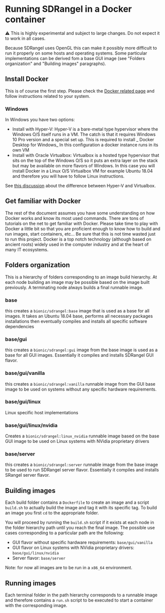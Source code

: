 <h1>Running SDRangel in a Docker container</h1>

&#9888; This is highly experimental and subject to large changes. Do not expect it to work in all cases.

Because SDRangel uses OpenGL this can make it possibly more difficult to run it properly on some hosts and operating systems. Some particular implementations can be derived fom a base GUI image (see "Folders organization" and "Building images" paragraphs).

<h2>Install Docker</h2>

This is of course the first step. Please check the [Docker related page](https://docs.docker.com/install/) and follow instructions related to your system.

<h3>Windows</h3>

In Windows you have two options:
  - Install with Hyper-V: Hyper-V is a bare-metal type hypervisor where the Windows O/S itself runs in a VM. The catch is that it requires Windows 10 Pro version and a special set up. This is required to install _ Docker Desktop for Windows_ In this configuration a docker instance runs in its own VM
  - Install with Oracle Virtualbox: Virtualbox is a hosted type hypervisor that sits on the top of the Windows O/S so it puts an extra layer on the stack but may be available on more flavors of Windows. In this case you will install Docker in a Linux O/S Virtualbox VM for example Ubuntu 18.04 and therefore you will have to follow Linux instructions.
  
See [this discussion](https://www.nakivo.com/blog/hyper-v-virtualbox-one-choose-infrastructure/) about the difference between Hyper-V and Virtualbox.

<h2>Get familiar with Docker</h2>

The rest of the document assumes you have some understanding on how Docker works and know its most used commands. There are tons of tutorials on the net to get familiar with Docker. Please take time to play with Docker a little bit so that you are proficient enough to know how to build and run images, start containers, etc... Be sure that this is not time wasted just to run this project. Docker is a top notch technology (although based on ancient roots) widely used in the computer industry and at the heart of many IT ecosystems.

<h2>Folders organization</h2>

This is a hierarchy of folders corresponding to an image build hierarchy. At each node building an image may be possible based on the image built previously. A terminating node always builds a final runnable image.

<h3>base</h3>

this creates a `bionic/sdrangel:base` image that is used as a base for all images. It takes an Ubuntu 18.04 base, performs all necessary packages installations then eventually compiles and installs all specific software dependencies

<h3>base/gui</h3>

this creates a `bionic/sdrangel:gui` image from the base image is used as a base for all GUI images. Essentially it compiles and installs SDRangel GUI flavor.

<h3>base/gui/vanilla</h3>

this creates a `bionic/sdrangel:vanilla` runnable image from the GUI base image to be used on systems without any specific hardware requirements.

<h3>base/gui/linux</h3>

Linux specific host implementations    

<h3>base/gui/linux/nvidia</h3>

Creates a `bionic/sdrangel:linux_nvidia` runnable image based on the base GUI image to be used on Linux systems with NVidia proprietary drivers

<h3>base/server</h3>

this creates a `bionic/sdrangel:server` runnable image from the base image to be used to run SDRangel server flavor. Essentially it compiles and installs SRangel server flavor.
  
<h2>Building images</h2>

Each build folder contains a `Dockerfile` to create an image and a script `build.sh` to actually build the image and tag it with its specific tag. To build an image you first `cd` to the appropriate folder.

You will proceed by running the `build.sh` script if it exists at each node in the folder hierarchy path until you reach the final image. The possible use cases corresponding to a particular path are the following:

  - GUI flavor without specific hardware requirements: `base/gui/vanilla`
  - GUI flavor on Linux systems with NVidia proprietary drivers: `base/gui/linux/nvidia`
  - Server flavor: `base/server`
  
Note: for now all images are to be run in a `x86_64` environment.

<h2>Running images</h2>

Each terminal folder in the path hierarchy corresponds to a runnable image and therefore contains a `run.sh` script to be executed to start a container with the corresponding image.